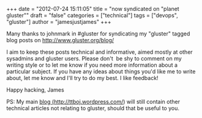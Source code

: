 +++
date = "2012-07-24 15:11:05"
title = "now syndicated on &quot;planet gluster&quot;"
draft = "false"
categories = ["technical"]
tags = ["devops", "gluster"]
author = "jamesjustjames"
+++

Many thanks to johnmark in #gluster for syndicating my "gluster" tagged blog posts on <a href="http://www.gluster.org/blog/">http://www.gluster.org/blog/</a>

I aim to keep these posts technical and informative, aimed mostly at other sysadmins and gluster users. Please don't  be shy to comment on my writing style or to let me know if you need more information about a particular subject. If you have any ideas about things you'd like me to write about, let me know and I'll try to do my best. I like feedback!

Happy hacking,
James

PS: My main <a title="my gluster setup, described" href="https://ttboj.wordpress.com/">blog (http://ttboj.wordpress.com/)</a> will still contain other technical articles not relating to gluster, should that be useful to you.

